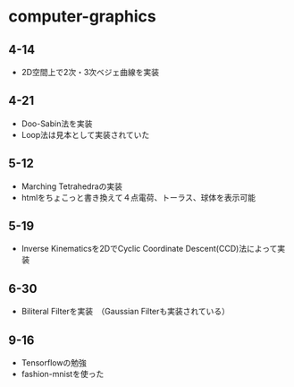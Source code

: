 # computer-graphics

## 4-14
- 2D空間上で2次・3次ベジェ曲線を実装

## 4-21
- Doo-Sabin法を実装
- Loop法は見本として実装されていた

## 5-12
- Marching Tetrahedraの実装
- htmlをちょこっと書き換えて４点電荷、トーラス、球体を表示可能

## 5-19
- Inverse Kinematicsを2DでCyclic Coordinate Descent(CCD)法によって実装

## 6-30
- Biliteral Filterを実装　（Gaussian Filterも実装されている）

## 9-16
- Tensorflowの勉強
- fashion-mnistを使った
